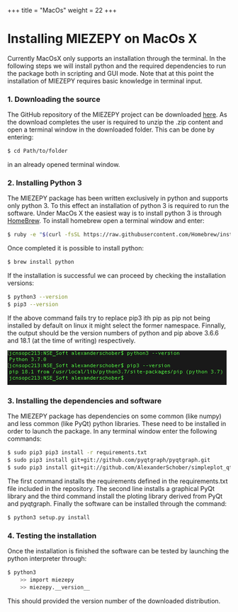 +++
title = "MacOs"
weight = 22
+++

# Installing MIEZEPY on MacOs X

Currently MacOsX only supports an installation through the terminal. In the following steps we will install python and the required dependencies to run the package both in scripting and GUI mode. Note that at this point the installation of MIEZEPY requires basic knowledge in terminal input.

### 1. Downloading the source

The GitHub repository of the MIEZEPY project can be downloaded [here](https://github.com/scgmlz/NSE_Soft). As the download completes the user is required to unzip the .zip content and open a terminal window in the downloaded folder. This can be done by entering:

```bash
$ cd Path/to/folder
``` 

in an already opened terminal window.

### 2. Installing Python 3

The MIEZEPY package has been written exclusively in python and supports only python 3. To this effect an installation of python 3 is required to run the software. Under MacOs X the easiest way is to install python 3 is through [HomeBrew](https://brew.sh/). To install homebrew open a terminal window and enter:

```bash
$ ruby -e "$(curl -fsSL https://raw.githubusercontent.com/Homebrew/install/master/install)"
```

Once completed it is possible to install python:

```bash
$ brew install python
```

If the installation is successful we can proceed by checking the installation versions:

```bash
$ python3 --version
$ pip3 --version
```

If the above command fails try to replace pip3 ith pip as pip not being installed by default on linux it might select the former namespace. Finnally, the output should be the version numbers of python and pip above 3.6.6 and 18.1 (at the time of writing) respectively.

![Example image](/img/mac_version_test.png#center)


### 3. Installing the dependencies and software

The MIEZEPY package has dependencies on some common (like numpy) and less common (like PyQt) python libraries. These need to be installed in order to launch the package. In any terminal window enter the following commands:

```bash
$ sudo pip3 pip3 install -r requirements.txt
$ sudo pip3 install git+git://github.com/pyqtgraph/pyqtgraph.git
$ sudo pip3 install git+git://github.com/AlexanderSchober/simpleplot_qt.git
```

The first command installs the requirements defined in the requirements.txt file included in the repository. The second line installs a graphical PyQt library and the third command install the ploting library derived from PyQt and pyqtgraph. Finally the software can be installed through the command:
```bash
$ python3 setup.py install
```

### 4. Testing the installation

Once the installation is finished the software can be tested by launching the python interpreter through:
```bash
$ python3
    >> import miezepy
    >> miezepy.__version__
```
This should provided the version number of the downloaded distribution.
